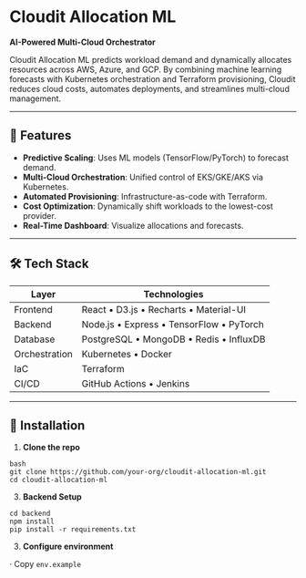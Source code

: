 
# Cloudit Allocation ML

**AI-Powered Multi-Cloud Orchestrator**

Cloudit Allocation ML predicts workload demand and dynamically allocates resources across AWS, Azure, and GCP. By combining machine learning forecasts with Kubernetes orchestration and Terraform provisioning, Cloudit reduces cloud costs, automates deployments, and streamlines multi-cloud management.

---

## 🚀 Features

- **Predictive Scaling**: Uses ML models (TensorFlow/PyTorch) to forecast demand.
- **Multi-Cloud Orchestration**: Unified control of EKS/GKE/AKS via Kubernetes.
- **Automated Provisioning**: Infrastructure-as-code with Terraform.
- **Cost Optimization**: Dynamically shift workloads to the lowest-cost provider.
- **Real-Time Dashboard**: Visualize allocations and forecasts.

---

## 🛠️ Tech Stack

| Layer         | Technologies                             |
| ------------- | ---------------------------------------- |
| Frontend      | React • D3.js • Recharts • Material-UI   |
| Backend       | Node.js • Express • TensorFlow • PyTorch |
| Database      | PostgreSQL • MongoDB • Redis • InfluxDB  |
| Orchestration | Kubernetes • Docker                      |
| IaC           | Terraform                                |
| CI/CD         | GitHub Actions • Jenkins                 |

---

## 💾 Installation

1. **Clone the repo**  
```
bash
git clone https://github.com/your-org/cloudit-allocation-ml.git
cd cloudit-allocation-ml
```
   
3. **Backend Setup**
```
cd backend
npm install
pip install -r requirements.txt
```

3. **Configure environment**
   
· Copy ```env.example```

